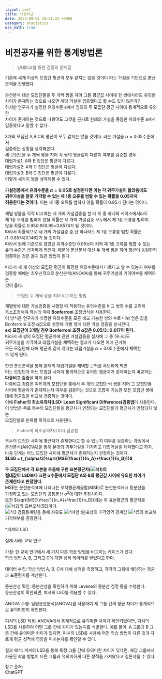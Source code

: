 ```yaml
---
layout: post
title: 다중비교   
date: 2023-09-01 19:21:23 +0900
category: statistics 
use_math: true
---
```

# 비전공자를 위한 통계방법론    
> 쌍대비교를 통한 검증의 문제점       

기존에 세개 이상의 모집단 평균이 모두 같지는 않을 것이다 라는 가설을 기반으로 분산분석을 진행했다.
<br>  
분산분석 대신 모집단들을 두 개씩 쌍을 지어 그들 평균값 사이에 한 쌍에서라도 유의한  
차이가 존재하는 것으로 나오면 해당 가설을 입증했다고 할 수도 있지 않은가?  
하지만 연구자가 설정한 유의수준 a에서 임의의 두 모집단 평균 사이에 통계적으로 유의한  
차이가 존재하는 것으로 나왔어도 그것을 근거로 원래의 가설을 동일한 유의수준 a에서  
입증했다고 말할 수 없다.
<br>  
3개의 모집단 A,B,C의 평균이 모두 같지는 않을 것이다. 라는 가설을 $\alpha=0.05$수준에서  
검증하는 상황을 생각해본다.  
세 모집단을 두 개씩 쌍을 지어 각 쌍의 평균값이 다른지 여부를 검증할 경우  
대립가설1: A와 B 집단은 평균이 다르다.  
대립가설2: A와 C 집단은 평균이 다르다.  
대립가설3: B와 C 집단은 평균이 다르다.  
이렇게 세가지 쌍을 생각해볼 수 있다.
<br>  
**가설검증에서 유의수준을 $\alpha=0.05$로 설정한다면 이는 각 귀무가설이 옳았음에도**  
**귀무가설을 잘못 기각할 수 있는 제 1종 오류를 범할 수 있는 확률을 0.05까지**  
**허용한다는 것이다.** 이는 제 1종 오류를 범하지 않을 확률이 0.95가 된다는 것이다.
<br>  
개별 쌍들을 각각 비교하는 세 개의 가설검증을 할 때 이 중 하나의 케이스에서라도  
제 1종 오류를 범하지 않을 확률은 세 개의 가설검증 모두에서 제 1종 오류를 범하지  
않을 확률로 0.95*0.95*0.95=0.8574가 될 것이다.  
따라서 확률적으로 세 개의 가설검증 중 단 하나라도 제 1종 오류를 범할 확률은  
(1-0.8574)0.1462가 될 것이다.  
따라서 원래 기준으로 잡았던 유의수준인 0.05보다 커져 제 1종 오류를 범할 수 있는  
유의 수준은 급격하게 커진다. 때문에 분산분석 대신 두 개씩 쌍을 지어 평균이 동일한지  
검증하는 것은 옳지 않은 방법이 된다.
<br>  
따라서 세 개 이상의 모집단 평균이 특정한 유의수준에서 다르다고 할 수 있는지 여부를  
검증할 때에는 최우선적으로 분산분석(ANOVA)를 통해 귀무가설의 기각여부를 채택하는  
것이 옳다.
<br>  

> 모집단 두 개씩 상을 지어 비교하는 방법  

개별쌍에 대한 가설검증을 시행할 때 적용하는 유의수준을 비교 쌍의 수를 고려해  
축소조정해야 하는데 이때 **Bonferroni** 조정방식을 사용한다.  
이 방식은 연구자가 섲정한 유의수준을 모든 비교 가능한 쌍의 수로 나눠 얻은 값을  
Bonferroni 조정 $\alpha$값으로 설정해 개별 쌍에 대한 가설 검증을 실시한다.  
**ex) 모집단이 3개일 경우 Bonferroni 조정 $\alpha$값은 0.05/3=0.017이 된다.**  
따라서 세 쌍의 모집단 평균차에 관한 가설검증을 실시해 그 중 하나라도  
귀무가설을 기각하고 대립가설을 채택하는 결과가 나오면 이에 근거해  
모든 모집단에 대해 평균이 같지 않다는 대립가설을 $\alpha=0.05$수준에서 채택할  
수 있게 된다.
<br>  
한편 분산분석을 통해 본래의 대립가설을 채택할 근거를 확보하게 되면  
어느 모집단과 어느 모집단 사이에 통계적으로 유의한 평균차가 존재하는지 비교하는  
**다중비교 검증**을 하게 된다.  
다중비교 검증은 여러개의 모집단들 중에서 두 개의 모집단 씩 쌍을 지어 그 모집단들  
사이에 평균차가 존재하는지 여부를 검증하는 것으로 조합이 가능한 모든 모집단 쌍에  
대해 평균값을 비교해 검증하는 것이다.  
이에 **Fisher의 최소유의차(LSD: Least Significant Difference)검증법**이 사용된다.  
이 방법은 주로 복수의 모집단들을 평균차가 인정되는 모집단들과 평균차가 인정되지 않는  
모집단들로 분류할 목적으로 사용된다.
<br>  

> Fisher의 최소유의차(LSD) 검증법  

복수의 모집단 사이에 평균차가 존재한다고 할 수 있는지 여부를 검증하는 과정에서  
분산분석(ANOVA)을 통해 본래의 귀무가설을 기각하고 대립가설을 채택했다고 하자.  
다음 단계는 어느 모집단 사이에 평균차가 존재하는지 판정하는 것이다.  
**$LSD = t_{\alpha/2}\sqrt{MSE(\frac{1}{n_A}+\frac{1}{n_B})}$**
<br>     
**두 모집단에서 각 표본을 추출해 구한 표본평균차(![식1](https://latex.codecogs.com/svg.image?\overline{x}_A-\overline{x}_B&space;))의**  
**절대값이 LSD보다 크면 $\alpha$수준에서 모집단 A와 B의 평균값 사이에 유의한 차이가**  
**존재한다고 판정한다.**  
MSE는 분산분석표에 나타나는 오차평균제곱합(MSE)로 분산분석에서 등분산을  
가정하고 있는 모집단의 공통분산 $\sigma^2$에 대한 추정치이다.  
또한 $\sqrt{MSE(\frac{1}{n_A}+\frac{1}{n_B})}$는 두 표본평균의 평균차로  
(![식2](https://latex.codecogs.com/svg.image?\overline{x}_A-\overline{x}_B&space;))의 표본오차(SE)이다.  
![식3](https://latex.codecogs.com/svg.image?t=\frac{\overline{x}_A-\overline{x}_B}{\sqrt{MSE(\frac{1}{n_A}&plus;\frac{1}{n_B})}})  
검증통계량을 통해 자유도 ![식4](https://latex.codecogs.com/svg.image?(n_A&plus;n_B-2))인 t분포상의 기각영역 경계값 ![식5](https://latex.codecogs.com/svg.image?t_{\alpha/2,n_A&plus;n_B-2})와 비교해 기각여부를 결정한다.
<br>  
*피셔의 LSD
<br>  
실제 사례: 교육 연구
<br>  
가정: 한 교육 연구에서 세 가지 다른 학습 방법을 비교하는 케이스가 있다.  
학습 방법 A, B, 그리고 C에 대한 성적 데이터를 얻었다고 한다.
<br>  
데이터 수집:
학습 방법 A, B, C에 대해 성적을 측정하고, 각각의 그룹에 해당하는 평균과 표준편차를 계산한다.
<br>  
등분산성 확인:
등분산성을 확인하기 위해 Levene의 등분산 검정 등을 수행한다.  
등분산성이 확인되면, 피셔의 LSD를 적용할 수 있다.
<br>  
ANOVA 수행:
일원분산분석(ANOVA)를 사용하여 세 그룹 간의 평균 차이가 통계적으로 유의미한지 확인한다.
<br>  
피셔의 LSD 적용:
ANOVA에서 통계적으로 유의미한 차이가 확인되었다면, 피셔의 LSD를 사용하여 어떤 그룹 간에 차이가 있는지를 식별한다.
예를 들어, A 그룹과 B 그룹 간에 유의미한 차이가 있다면, 피셔의 LSD를 사용해 어떤 학습 방법이 다른 것과 다르게 평균 성적에 영향을 미치는지를 확인할 수 있다.
<br>  
결과 해석:
피셔의 LSD를 통해 특정 그룹 간에 유의미한 차이가 있다면, 해당 그룹에서 사용된 학습 방법이 다른 그룹과 유의미하게 다른 성적을 가져왔다고 결론지을 수 있다.

참고 출처:  
ChatGPT  



